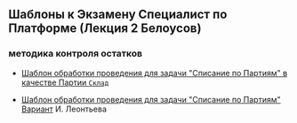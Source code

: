 ## Шаблоны к Экзамену Специалист по  Платформе (Лекция 2 Белоусов)

### методика контроля  остатков

- [Шаблон обработки проведения для задачи "Списание по Партиям" в качестве Партии `Склад` ](https://github.com/alex-dev-2020/SpecPlatform/commit/1e5d221013b026370cfe9915bee01e036a652828)

- [Шаблон обработки проведения для задачи "Списание по Партиям"](https://github.com/alex-dev-2020/SpecPlatform/commit/d1faba8d885d0ebd10e3a01101c769444f4ef9d5)  [Вариант](https://youtu.be/MyoJeDH63Zo?list=PLcS_eYAMuJLbyHEIbclg0fz7nF77ybR8C) И. Леонтьева

